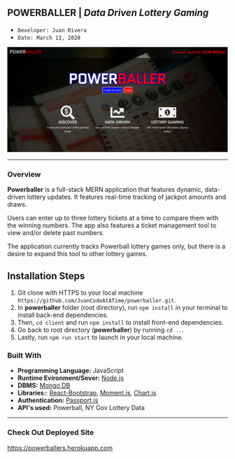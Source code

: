 ## POWERBALLER | *Data Driven Lottery Gaming*
- ```Developer: Juan Rivera```
- ```Date: March 13, 2020```


 ![Powerballer, data-driven lottery gaming](client/public/pb.png)

*****

### Overview

**Powerballer** is a full-stack MERN application that features dynamic, data-driven lottery updates. It features real-time tracking of jackpot amounts and draws. 

Users can enter up to three lottery tickets at a time to compare them with the winning numbers.  The app also features a ticket management tool to view and/or delete past numbers.  

The application currently tracks Powerball lottery games only, but there is a desire to expand this tool to other lottery games.

## Installation Steps
1. Git clone with HTTPS to your local machine ```https://github.com/JuanCodeAtATime/powerballer.git```.
2. In **powerballer** folder (root directory), run ```npm install``` in your terminal to install back-end dependencies.  
3. Then,  ```cd client``` and run ```npm install``` to install front-end dependencies.  
4. Go back to root directory (**powerballer**) by running ``` cd .. ```.
5. Lastly, run ```npm run start``` to launch in your local machine.


### Built With

* **Programming Language:** JavaScript 
* **Runtime Evironment/Sever:**  [Node.js](https://nodejs.org/en/)
* **DBMS:**  [Mongo DB](https://www.mongodb.com/)
* **Libraries:**: [React-Bootstrap](https://react-bootstrap.github.io/), [Moment.js](https://momentjs.com), [Chart.js](https://www.chartjs.org/)
* **Authentication:**  [Passport.js](http://www.passportjs.org/)
* **API's used:** Powerball, NY Gov Lottery Data

*****

### Check Out Deployed Site
https://powerballers.herokuapp.com



